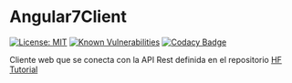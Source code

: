 # Angular7Client
[![License: MIT](https://img.shields.io/badge/License-MIT-yellow.svg)](https://opensource.org/licenses/MIT)
[![Known Vulnerabilities](https://snyk.io/test/github/antonioalfa22/Angular7_HF_Client/badge.svg?targetFile=package.json)](https://snyk.io/test/github/antonioalfa22/Angular7_HF_Client?targetFile=package.json)
[![Codacy Badge](https://api.codacy.com/project/badge/Grade/10c5d39184c545a9b98107a1c83e3c57)](https://app.codacy.com/app/antonioalfa22/Angular7_HF_Client?utm_source=github.com&utm_medium=referral&utm_content=antonioalfa22/Angular7_HF_Client&utm_campaign=Badge_Grade_Dashboard)


Cliente web que se conecta con la API Rest definida en el repositorio [HF Tutorial](https://github.com/antonioalfa22/HF-Tutorial)
